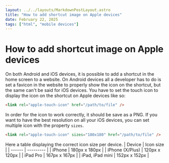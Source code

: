 ```yaml
---
layout: ../../layouts/MarkdownPostLayout.astro
title: "How to add shortcut image on Apple devices"
date: February 22, 2025
tags: ["html", "mobile devices"]
---
```


# How to add shortcut image on Apple devices

On both Android and iOS devices, it is possible to add a shortcut in the home screen to a website. On Android devices all a developer has to do is set a favicon in the website to properly show the icon on the shortcut, but the same can't be said for iOS devices.
You have to set the touch icon to display the icon on the shortcut on Apple devices like so:

```html
<link rel="apple-touch-icon" href="/path/to/file" />
```

In order for the icon to work correctly, it should be save as a PNG.
If you want to have the best resolution on all your iOS devices, you can set multiple icon with the property `sizes`.

```html
<link rel="apple-touch-icon" sizes="180x180" href="/path/to/file" />
```

Here a table displaying the correct icon size per device.
| Device | Icon size |
| ------ | --------- |
| iPhone | 180px x 180px |
| iPhone (X/Plus) | 120px x 120px |
| iPad Pro | 167px x 167px |
| iPad, iPad mini | 152px x 152px |
